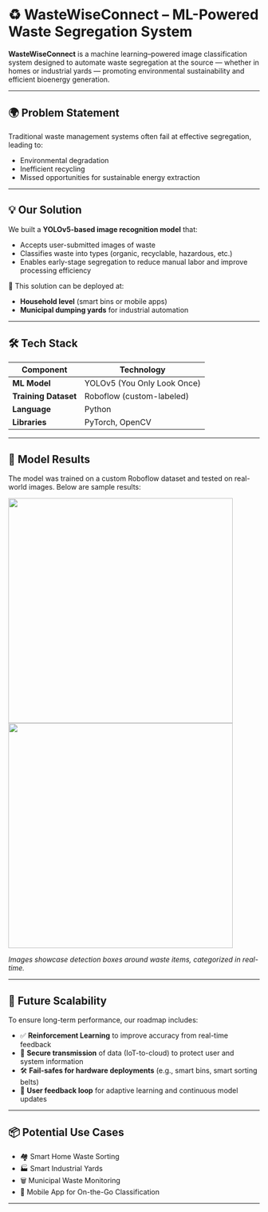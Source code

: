 # ♻️ WasteWiseConnect – ML-Powered Waste Segregation System

**WasteWiseConnect** is a machine learning–powered image classification system designed to automate waste segregation at the source — whether in homes or industrial yards — promoting environmental sustainability and efficient bioenergy generation.

---

## 🌍 Problem Statement

Traditional waste management systems often fail at effective segregation, leading to:
- Environmental degradation
- Inefficient recycling
- Missed opportunities for sustainable energy extraction

---

## 💡 Our Solution

We built a **YOLOv5-based image recognition model** that:
- Accepts user-submitted images of waste
- Classifies waste into types (organic, recyclable, hazardous, etc.)
- Enables early-stage segregation to reduce manual labor and improve processing efficiency

📸 This solution can be deployed at:
- **Household level** (smart bins or mobile apps)
- **Municipal dumping yards** for industrial automation

---

## 🛠 Tech Stack

| Component            | Technology                     |
|----------------------|---------------------------------|
| **ML Model**         | YOLOv5 (You Only Look Once)    |
| **Training Dataset** | Roboflow (custom-labeled)      |
| **Language**         | Python                         |
| **Libraries**        | PyTorch, OpenCV                |

---

## 🧪 Model Results

The model was trained on a custom Roboflow dataset and tested on real-world images. Below are sample results:

<img src="https://github.com/user-attachments/assets/1b119246-d6a7-4272-a8b1-c18a8cf9d0c5" width="450"/>  
<br/>
<img src="https://github.com/user-attachments/assets/b9478396-07de-44ce-9e39-e8466514de56" width="450"/>

*Images showcase detection boxes around waste items, categorized in real-time.*


---

## 🚀 Future Scalability

To ensure long-term performance, our roadmap includes:
- ✅ **Reinforcement Learning** to improve accuracy from real-time feedback
- 🔐 **Secure transmission** of data (IoT-to-cloud) to protect user and system information
- 🛠 **Fail-safes for hardware deployments** (e.g., smart bins, smart sorting belts)
- 🔁 **User feedback loop** for adaptive learning and continuous model updates

---

## 📦 Potential Use Cases

- 🏘️ Smart Home Waste Sorting
- 🏭 Smart Industrial Yards
- 🗑️ Municipal Waste Monitoring
- 📱 Mobile App for On-the-Go Classification

---
 

